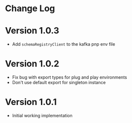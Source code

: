 # Change Log

# Version 1.0.3

* Add `schemaRegistryClient` to the kafka pnp env file

# Version 1.0.2

* Fix bug with export types for plug and play environments
* Don't use default export for singleton instance

# Version 1.0.1

* Initial working implementation
